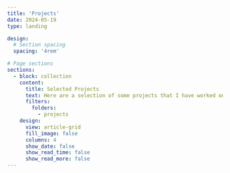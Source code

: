 ```yaml
---
title: 'Projects'
date: 2024-05-19
type: landing

design:
  # Section spacing
  spacing: '4rem'

# Page sections
sections:
  - block: collection
    content:
      title: Selected Projects
      text: Here are a selection of some projects that I have worked on over the years by God's grace.
      filters:
        folders:
          - projects
    design:
      view: article-grid
      fill_image: false
      columns: 4
      show_date: false
      show_read_time: false
      show_read_more: false
---
```

